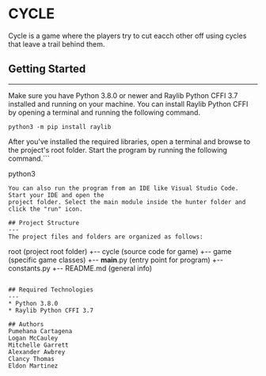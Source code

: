 # CYCLE
Cycle is a game where the players try to cut eacch other off using cycles that leave a trail behind them.

## Getting Started
---
Make sure you have Python 3.8.0 or newer and Raylib Python CFFI 3.7 installed and running on your machine. You can install Raylib Python CFFI by opening a terminal and running the following command.
```
python3 -m pip install raylib
```
After you've installed the required libraries, open a terminal and browse to the project's root folder. Start the program by running the following command.```

python3  
```
You can also run the program from an IDE like Visual Studio Code. Start your IDE and open the 
project folder. Select the main module inside the hunter folder and click the "run" icon.

## Project Structure
---
The project files and folders are organized as follows:
```
root                    (project root folder)
+-- cycle               (source code for game)
  +-- game              (specific game classes)
  +-- __main__.py       (entry point for program)
  +-- constants.py
+-- README.md           (general info)
  
```

## Required Technologies
---
* Python 3.8.0
* Raylib Python CFFI 3.7

## Authors
Pumehana Cartagena
Logan McCauley
Mitchelle Garrett
Alexander Awbrey
Clancy Thomas
Eldon Martinez
